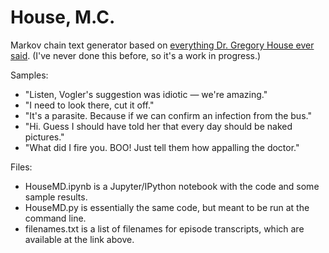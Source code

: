 # House, M.C.
Markov chain text generator based on [everything Dr. Gregory House ever said](http://clinic-duty.livejournal.com/12225.html). (I've never done this before, so it's a work in progress.)

Samples:
* "Listen, Vogler's suggestion was idiotic — we're amazing."
* "I need to look there, cut it off."
* "It's a parasite. Because if we can confirm an infection from the bus."
* "Hi. Guess I should have told her that every day should be naked pictures."
* "What did I fire you. BOO! Just tell them how appalling the doctor."


Files:
* HouseMD.ipynb is a Jupyter/IPython notebook with the code and some sample results.
* HouseMD.py is essentially the same code, but meant to be run at the command line.
* filenames.txt is a list of filenames for episode transcripts, which are available at the link above.
